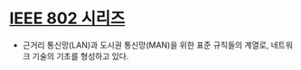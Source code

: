 # [IEEE 802 시리즈](https://de.wikipedia.org/wiki/IEEE_802)
- 근거리 통신망(LAN)과 도시권 통신망(MAN)을 위한 표준 규칙들의 계열로, 네트워크 기술의 기초를 형성하고 있다.
